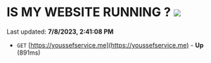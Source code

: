 # IS MY WEBSITE RUNNING ? [![](https://img.shields.io/static/v1?label=Sponsor&message=%E2%9D%A4&logo=GitHub&color=%23fe8e86)](https://github.com/sponsors/<username>)

Last updated: **7/8/2023, 2:41:08 PM**

- `GET` [https://youssefservice.me](https://youssefservice.me) - **Up** (891ms)
